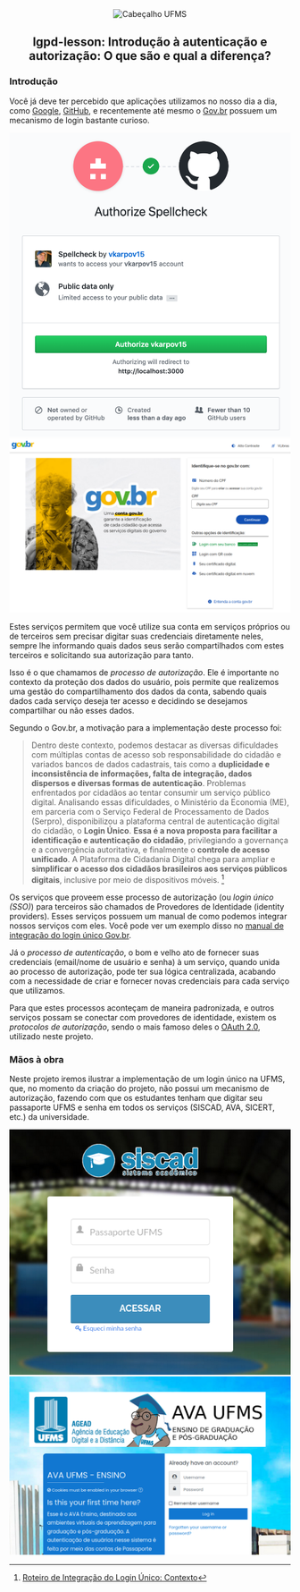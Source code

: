 <div align="center">

<img alt="Cabeçalho UFMS" src="https://raw.githubusercontent.com/nes-facom/templates/main/.assets/cabecalho_docs.png" />

## lgpd-lesson: Introdução à autenticação e autorização: O que são e qual a diferença?

</div>

### Introdução

Você já deve ter percebido que aplicações utilizamos no nosso dia a dia, como [Google](https://developers.google.com/identity/protocols/oauth2), [GitHub](https://docs.github.com/en/developers/apps/building-oauth-apps/authorizing-oauth-apps), e recentemente até mesmo o [Gov.br](https://www.gov.br/governodigital/pt-br/conta-gov-br/conta-gov-br/) possuem um mecanismo de login bastante curioso.

![GitHub OAuth](./.assets/github-oauth.png)
![Gov.br OAuth](./.assets/govbr_oauth.png)

Estes serviços permitem que você utilize sua conta em serviços próprios ou de terceiros sem precisar digitar suas credenciais diretamente neles, sempre lhe informando quais dados seus serão compartilhados com estes terceiros e solicitando sua autorização para tanto.

Isso é o que chamamos de _processo de autorização_. Ele é importante no contexto da proteção dos dados do usuário, pois permite que realizemos uma gestão do compartilhamento dos dados da conta, sabendo quais dados cada serviço deseja ter acesso e decidindo se desejamos compartilhar ou não esses dados.

Segundo o Gov.br, a motivação para a implementação deste processo foi:

> Dentro deste contexto, podemos destacar as diversas dificuldades com múltiplas contas de acesso sob responsabilidade do cidadão e variados bancos de dados cadastrais, tais como a **duplicidade e inconsistência de informações, falta de integração, dados dispersos e diversas formas de autenticação**. Problemas enfrentados por cidadãos ao tentar consumir um serviço público digital. Analisando essas dificuldades, o Ministério da Economia (ME), em parceria com o Serviço Federal de Processamento de Dados (Serpro), disponibilizou a plataforma central de autenticação digital do cidadão, o **Login Único**.
> **Essa é a nova proposta para facilitar a identificação e autenticação do cidadão**, privilegiando a governança e a convergência autoritativa, e finalmente o **controle de acesso unificado**. A Plataforma de Cidadania Digital chega para ampliar e **simplificar o acesso dos cidadãos brasileiros aos serviços públicos digitais**, inclusive por meio de dispositivos móveis. [^1]

[^1]: [Roteiro de Integração do Login Único: Contexto](https://manual-roteiro-integracao-login-unico.servicos.gov.br/pt/stable/contexto.html)

Os serviços que proveem esse processo de autorização (ou _login único (SSO)_) para terceiros são chamados de Provedores de Identidade (identity providers). Esses serviços possuem um manual de como podemos integrar nossos serviços com eles. Você pode ver um exemplo disso no [manual de integração do login único Gov.br](https://manual-roteiro-integracao-login-unico.servicos.gov.br/pt/stable/iniciarintegracao.html).

Já o _processo de autenticação_, o bom e velho ato de fornecer suas credenciais (email/nome de usuário e senha) à um serviço, quando unida ao processo de autorização, pode ter sua lógica centralizada, acabando com a necessidade de criar e fornecer novas credenciais para cada serviço que utilizamos.

Para que estes processos aconteçam de maneira padronizada, e outros serviços possam se conectar com provedores de identidade, existem os _protocolos de autorização_, sendo o mais famoso deles o [OAuth 2.0](https://oauth.net/2/), utilizado neste projeto.

### Mãos à obra

Neste projeto iremos ilustrar a implementação de um login único na UFMS, que, no momento da criação do projeto, não possui um mecanismo de autorização, fazendo com que os estudantes tenham que digitar seu passaporte UFMS e senha em todos os serviços (SISCAD, AVA, SICERT, etc.) da universidade.

![Login SISCAD](./.assets/login_siscad.png)
![Login AVA](./.assets/login_ava.png)
